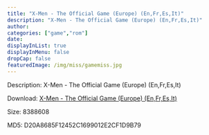 ```yaml
---
title: "X-Men - The Official Game (Europe) (En,Fr,Es,It)"
description: "X-Men - The Official Game (Europe) (En,Fr,Es,It)"
author: 
categories: ["game","rom"]
date: 
displayInList: true
displayInMenu: false
dropCap: false
featuredImage: /img/miss/gamemiss.jpg
---
```


Description: X-Men - The Official Game (Europe) (En,Fr,Es,It)

Download: <a style="text-decoration:underline;" href="https://mega.nz/#!nSB0lSRJ!uGFNNES37NIJj1q_dxlwBYcPdu2HATg1QQ5JJw3GoV4" target = "_blank" rel = "nofollow" > X-Men - The Official Game (Europe) (En,Fr,Es,It)</a>

Size: 8388608

MD5: D20A8685F12452C1699012E2CF1D9B79

